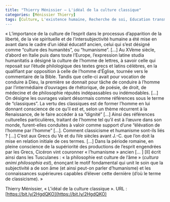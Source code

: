 ```yaml
---
title: "Thierry Ménissier – L'idéal de la culture classique"
categories: [Ménissier Thierry]
tags: [Culture, L'existence humaine, Recherche de soi, Education transmission et émancipation]
---
```


« L’importance de la culture de l’esprit dans le processus d’apparition de la liberté, de la vie spirituelle et de l’intersubjectivité humaine a été mise en avant dans le cadre d’un idéal éducatif ancien, celui qui s’est désigné comme “culture des humanités”, ou “humanisme”. […] Au XVème siècle, d’abord en Italie puis dans toute l’Europe, l’expression latine studia humanitatis a désigné la culture de l’homme de lettres, à savoir celle qui reposait sur l’étude philologique des textes grecs et latins célèbres, en la qualifiant par opposition à celle de l’homme d'Église, tournée vers le commentaire de la Bible. Tandis que celle-ci avait pour vocation de conduire à Dieu, la première se donnait pour tâche de conduire à l’homme par l’intermédiaire d’ouvrages de rhétorique, de poésie, de droit, de médecine et de philosophie réputés indépassables ou indémodables.  […] On désigne les ouvrages valant désormais comme références sous le terme de “classiques”. La vertu des classiques est de former l’homme en lui donnant conscience de ce qu’il est et, selon un thème récurrent à la Renaissance, de le faire accéder à sa “dignité” […] Ainsi des références culturelles particulières, traitant de l’homme tel qu’il est à l’œuvre dans son monde, furent-elles conduites à valoir comme support d’une “élévation de l’homme par l’homme” […]. Comment classicisme et humanisme sont-ils liés ? […] C’est aux Grecs du Ve et du IVe siècles avant J.-C. que l’on doit la mise en relation initiale de ces termes. […] Dans la période romaine, en pleine conscience de la supériorité des productions de l’esprit engendrées par les Grecs, Cicéron vint couronner « l’humanisme » ancien [… ] [Il] écrit ainsi dans les Tusculanes : « la philosophie est culture de l’âme » (_cultura animi philosophia est_), énonçant le motif fondamental qui unit le soin que la subjectivité a de son âme (et ainsi peut-on parler d’humanisme) et les connaissances supérieures capables d’élever cette dernière (d’où le terme de classicisme). »

Thierry Ménissier, « L'idéal de la culture classique ». URL : [https://bit.ly/2HgdQKO](https://bit.ly/2HgdQKO)